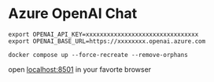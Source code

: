 # Azure OpenAI Chat

```shell
export OPENAI_API_KEY=xxxxxxxxxxxxxxxxxxxxxxxxxxxxxxxx
export OPENAI_BASE_URL=https://xxxxxxxx.openai.azure.com

docker compose up --force-recreate --remove-orphans
```

open [localhost:8501](http://localhost:8501) in your favorte browser
